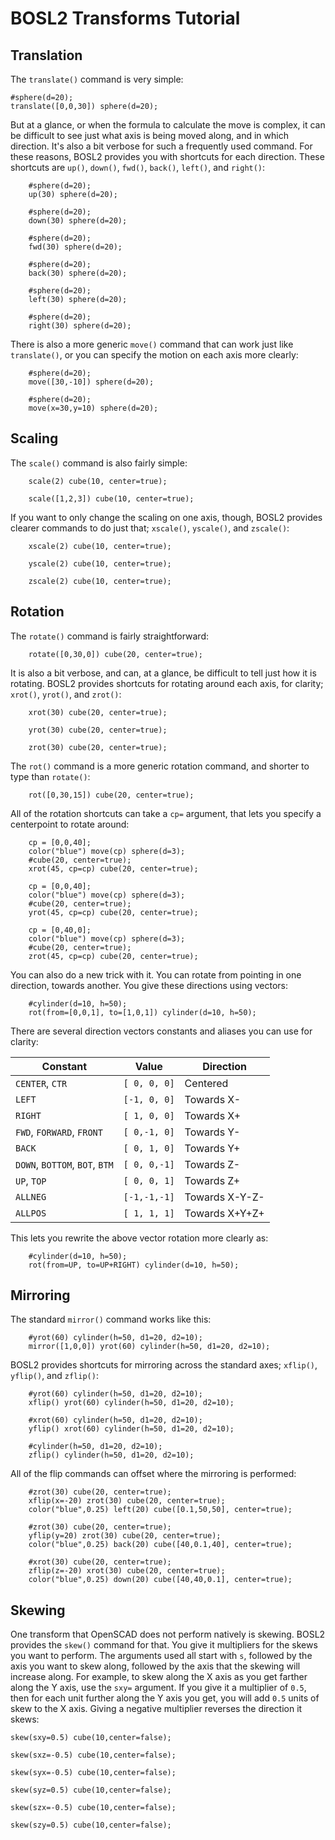 # BOSL2 Transforms Tutorial

<!-- TOC -->

## Translation
The `translate()` command is very simple:
```openscad
#sphere(d=20);
translate([0,0,30]) sphere(d=20);
```

But at a glance, or when the formula to calculate the move is complex, it can be difficult to see
just what axis is being moved along, and in which direction.  It's also a bit verbose for such a
frequently used command.  For these reasons, BOSL2 provides you with shortcuts for each direction.
These shortcuts are `up()`, `down()`, `fwd()`, `back()`, `left()`, and `right()`:
```openscad
    #sphere(d=20);
    up(30) sphere(d=20);
```

```openscad
    #sphere(d=20);
    down(30) sphere(d=20);
```

```openscad
    #sphere(d=20);
    fwd(30) sphere(d=20);
```

```openscad
    #sphere(d=20);
    back(30) sphere(d=20);
```

```openscad
    #sphere(d=20);
    left(30) sphere(d=20);
```

```openscad
    #sphere(d=20);
    right(30) sphere(d=20);
```

There is also a more generic `move()` command that can work just like `translate()`, or you can
specify the motion on each axis more clearly:
```openscad
    #sphere(d=20);
    move([30,-10]) sphere(d=20);
```

```openscad
    #sphere(d=20);
    move(x=30,y=10) sphere(d=20);
```


## Scaling
The `scale()` command is also fairly simple:
```openscad
    scale(2) cube(10, center=true);
```

```openscad
    scale([1,2,3]) cube(10, center=true);
```

If you want to only change the scaling on one axis, though, BOSL2 provides clearer
commands to do just that; `xscale()`, `yscale()`, and `zscale()`:
```openscad
    xscale(2) cube(10, center=true);
```
```openscad
    yscale(2) cube(10, center=true);
```
```openscad
    zscale(2) cube(10, center=true);
```


## Rotation
The `rotate()` command is fairly straightforward:
```openscad
    rotate([0,30,0]) cube(20, center=true);
```

It is also a bit verbose, and can, at a glance, be difficult to tell just how it is rotating.
BOSL2 provides shortcuts for rotating around each axis, for clarity; `xrot()`, `yrot()`, and `zrot()`:
```openscad
    xrot(30) cube(20, center=true);
```

```openscad
    yrot(30) cube(20, center=true);
```

```openscad
    zrot(30) cube(20, center=true);
```

The `rot()` command is a more generic rotation command, and shorter to type than `rotate()`:
```openscad
    rot([0,30,15]) cube(20, center=true);
```

All of the rotation shortcuts can take a `cp=` argument, that lets you specify a
centerpoint to rotate around:
```openscad
    cp = [0,0,40];
    color("blue") move(cp) sphere(d=3);
    #cube(20, center=true);
    xrot(45, cp=cp) cube(20, center=true);
```

```openscad
    cp = [0,0,40];
    color("blue") move(cp) sphere(d=3);
    #cube(20, center=true);
    yrot(45, cp=cp) cube(20, center=true);
```

```openscad
    cp = [0,40,0];
    color("blue") move(cp) sphere(d=3);
    #cube(20, center=true);
    zrot(45, cp=cp) cube(20, center=true);
```

You can also do a new trick with it.  You can rotate from pointing in one direction, towards another.
You give these directions using vectors:
```openscad
    #cylinder(d=10, h=50);
    rot(from=[0,0,1], to=[1,0,1]) cylinder(d=10, h=50);
```

There are several direction vectors constants and aliases you can use for clarity:

Constant                       | Value        | Direction
------------------------------ | ------------ | --------------
`CENTER`, `CTR`                | `[ 0, 0, 0]` | Centered
`LEFT`                         | `[-1, 0, 0]` | Towards X-
`RIGHT`                        | `[ 1, 0, 0]` | Towards X+
`FWD`, `FORWARD`, `FRONT`      | `[ 0,-1, 0]` | Towards Y-
`BACK`                         | `[ 0, 1, 0]` | Towards Y+
`DOWN`, `BOTTOM`, `BOT`, `BTM` | `[ 0, 0,-1]` | Towards Z-
`UP`, `TOP`                    | `[ 0, 0, 1]` | Towards Z+
`ALLNEG`                       | `[-1,-1,-1]` | Towards X-Y-Z-
`ALLPOS`                       | `[ 1, 1, 1]` | Towards X+Y+Z+

This lets you rewrite the above vector rotation more clearly as:
```openscad
    #cylinder(d=10, h=50);
    rot(from=UP, to=UP+RIGHT) cylinder(d=10, h=50);
```


## Mirroring
The standard `mirror()` command works like this:
```openscad
    #yrot(60) cylinder(h=50, d1=20, d2=10);
    mirror([1,0,0]) yrot(60) cylinder(h=50, d1=20, d2=10);
```

BOSL2 provides shortcuts for mirroring across the standard axes; `xflip()`, `yflip()`, and `zflip()`:
```openscad
    #yrot(60) cylinder(h=50, d1=20, d2=10);
    xflip() yrot(60) cylinder(h=50, d1=20, d2=10);
```

```openscad
    #xrot(60) cylinder(h=50, d1=20, d2=10);
    yflip() xrot(60) cylinder(h=50, d1=20, d2=10);
```

```openscad
    #cylinder(h=50, d1=20, d2=10);
    zflip() cylinder(h=50, d1=20, d2=10);
```

All of the flip commands can offset where the mirroring is performed:
```openscad
    #zrot(30) cube(20, center=true);
    xflip(x=-20) zrot(30) cube(20, center=true);
    color("blue",0.25) left(20) cube([0.1,50,50], center=true);
```

```openscad
    #zrot(30) cube(20, center=true);
    yflip(y=20) zrot(30) cube(20, center=true);
    color("blue",0.25) back(20) cube([40,0.1,40], center=true);
```

```openscad
    #xrot(30) cube(20, center=true);
    zflip(z=-20) xrot(30) cube(20, center=true);
    color("blue",0.25) down(20) cube([40,40,0.1], center=true);
```


## Skewing
One transform that OpenSCAD does not perform natively is skewing.
BOSL2 provides the `skew()` command for that.  You give it multipliers
for the skews you want to perform.  The arguments used all start with `s`,
followed by the axis you want to skew along, followed by the axis that
the skewing will increase along.  For example, to skew along the X axis as
you get farther along the Y axis, use the `sxy=` argument.  If you give it
a multiplier of `0.5`, then for each unit further along the Y axis you get,
you will add `0.5` units of skew to the X axis.  Giving a negative multiplier
reverses the direction it skews:
```openscad
skew(sxy=0.5) cube(10,center=false);
```

```openscad
skew(sxz=-0.5) cube(10,center=false);
```

```openscad
skew(syx=-0.5) cube(10,center=false);
```

```openscad
skew(syz=0.5) cube(10,center=false);
```

```openscad
skew(szx=-0.5) cube(10,center=false);
```

```openscad
skew(szy=0.5) cube(10,center=false);
```


